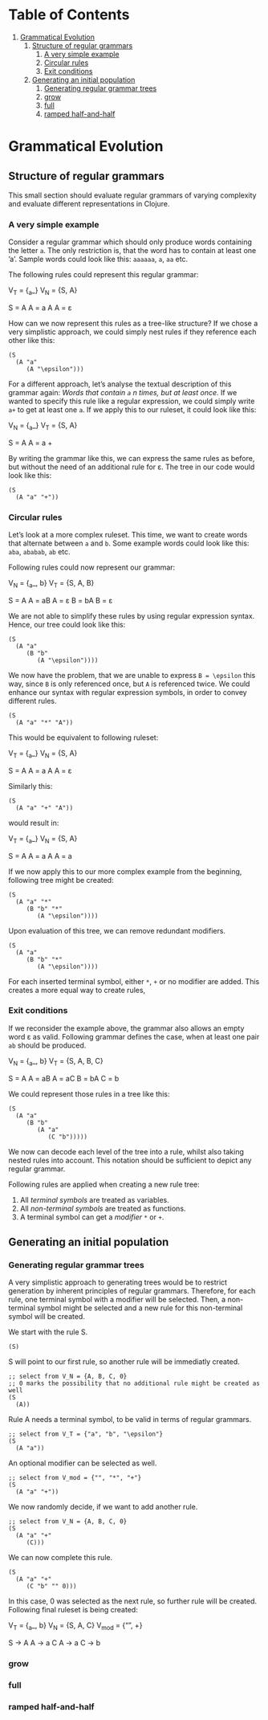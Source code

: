 
# Table of Contents

1.  [Grammatical Evolution](#orgd76bed3)
    1.  [Structure of regular grammars](#org6f4730a)
        1.  [A very simple example](#org5ee6051)
        2.  [Circular rules](#orgea3620c)
        3.  [Exit conditions](#orgd1ab6d4)
    2.  [Generating an initial population](#orge593dd8)
        1.  [Generating regular grammar trees](#orgbcbeb6d)
        2.  [grow](#org24d3060)
        3.  [full](#org4e13e3d)
        4.  [ramped half-and-half](#orgfd75843)



<a id="orgd76bed3"></a>

# Grammatical Evolution


<a id="org6f4730a"></a>

## Structure of regular grammars

This small section should evaluate regular grammars of varying complexity and evaluate different representations in Clojure.


<a id="org5ee6051"></a>

### A very simple example

Consider a regular grammar which should only produce words containing the letter `a`. The only restriction is, that the word has to contain at least one &rsquo;a&rsquo;.
Sample words could look like this: `aaaaaa`, `a`, `aa` etc.

The following rules could represent this regular grammar:

V<sub>T</sub> = {<sub>a</sub>\_}
V<sub>N</sub> = {S, A}

S = A
A = <span class="underline">a</span> A
A = &epsilon;

How can we now represent this rules as a tree-like structure? If we chose a very simplistic approach, we could simply nest rules if they reference each other like this:

    (S
      (A "a"
         (A "\epsilon")))

For a different approach, let&rsquo;s analyse the textual description of this grammar again: *Words that contain `a` n times, but at least once*. If we wanted to specify this rule like a regular expression, we could simply write `a+` to get at least one `a`. If we apply this to our ruleset, it could look like this:

V<sub>N</sub> = {<sub>a</sub>\_}
V<sub>T</sub> = {S, A}

S = A
A = <span class="underline">a</span> +

By writing the grammar like this, we can express the same rules as before, but without the need of an additional rule for &epsilon;.
The tree in our code would look like this:

    (S
      (A "a" "+"))


<a id="orgea3620c"></a>

### Circular rules

Let&rsquo;s look at a more complex ruleset. This time, we want to create words that alternate between `a` and `b`. Some example words could look like this: `aba`, `ababab`, `ab` etc.

Following rules could now represent our grammar:

V<sub>N</sub> = {<sub>a</sub>\_, <span class="underline">b</span>}
V<sub>T</sub> = {S, A, B}

S = A
A = aB
A = &epsilon;
B = bA
B = &epsilon;

We are not able to simplify these rules by using regular expression syntax. Hence, our tree could look like this:

    (S
      (A "a"
         (B "b"
            (A "\epsilon"))))

We now have the problem, that we are unable to express `B = \epsilon` this way, since `B` is only referenced once, but `A` is referenced twice.
We could enhance our syntax with regular expression symbols, in order to convey different rules.

    (S
      (A "a" "*" "A"))

This would be equivalent to following ruleset:

V<sub>T</sub> = {<sub>a</sub>\_}
V<sub>N</sub> = {S, A}

S = A
A = <span class="underline">a</span> A
A = &epsilon;

Similarly this:

    (S
      (A "a" "+" "A"))

would result in:

V<sub>T</sub> = {<sub>a</sub>\_}
V<sub>N</sub> = {S, A}

S = A
A = <span class="underline">a</span> A
A = <span class="underline">a</span>

If we now apply this to our more complex example from the beginning, following tree might be created:

    (S
      (A "a" "*"
         (B "b" "*"
            (A "\epsilon"))))

Upon evaluation of this tree, we can remove redundant modifiers.

    (S
      (A "a"
         (B "b" "*"
            (A "\epsilon"))))

For each inserted terminal symbol, either `*`, `+` or no modifier are added. This creates a more equal way to create rules,


<a id="orgd1ab6d4"></a>

### Exit conditions

If we reconsider the example above, the grammar also allows an empty word &epsilon; as valid. Following grammar defines the case, when at least one pair `ab` should be produced.

V<sub>N</sub> = {<sub>a</sub>\_, <span class="underline">b</span>}
V<sub>T</sub> = {S, A, B, C}

S = A
A = aB
A = aC
B = bA
C = b

We could represent those rules in a tree like this:

    (S
      (A "a"
         (B "b"
            (A "a"
               (C "b")))))

We now can decode each level of the tree into a rule, whilst also taking nested rules into account. This notation should be sufficient to depict any regular grammar.

Following rules are applied when creating a new rule tree:

1.  All *terminal symbols* are treated as variables.
2.  All *non-terminal symbols* are treated as functions.
3.  A terminal symbol can get a *modifier* `*` or `+`.


<a id="orge593dd8"></a>

## Generating an initial population


<a id="orgbcbeb6d"></a>

### Generating regular grammar trees

A very simplistic approach to generating trees would be to restrict generation by inherent principles of regular grammars. Therefore, for each rule, one terminal symbol with a modifier will be selected. Then, a non-terminal symbol might be selected and a new rule for this non-terminal symbol will be created.

We start with the rule S.

    (S)

S will point to our first rule, so another rule will be immediatly created.

    ;; select from V_N = {A, B, C, 0}
    ;; 0 marks the possibility that no additional rule might be created as well
    (S
      (A))

Rule A needs a terminal symbol, to be valid in terms of regular grammars.

    ;; select from V_T = {"a", "b", "\epsilon"}
    (S
      (A "a"))

An optional modifier can be selected as well.

    ;; select from V_mod = {"", "*", "+"}
    (S
      (A "a" "+"))

We now randomly decide, if we want to add another rule.

    ;; select from V_N = {A, B, C, 0}
    (S
      (A "a" "+"
         (C)))

We can now complete this rule.

    (S
      (A "a" "+"
         (C "b" "" 0)))

In this case, 0 was selected as the next rule, so further rule will be created. Following final ruleset is being created:

V<sub>T</sub> = {<sub>a</sub>\_, <span class="underline">b</span>}
V<sub>N</sub> = {S, A, C}
V<sub>mod</sub> = {&ldquo;&rdquo;, +}

S &rarr; A
A &rarr; <span class="underline">a</span> C
A &rarr; <span class="underline">a</span>
C &rarr; <span class="underline">b</span>


<a id="org24d3060"></a>

### grow


<a id="org4e13e3d"></a>

### full


<a id="orgfd75843"></a>

### ramped half-and-half

